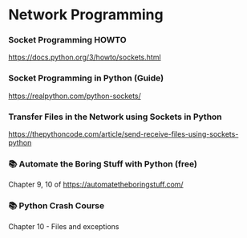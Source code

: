 # Network Programming

### Socket Programming HOWTO

https://docs.python.org/3/howto/sockets.html

### Socket Programming in Python (Guide)

https://realpython.com/python-sockets/

### Transfer Files in the Network using Sockets in Python

https://thepythoncode.com/article/send-receive-files-using-sockets-python

### 📚 Automate the Boring Stuff with Python (free)

Chapter 9, 10 of https://automatetheboringstuff.com/ 

### 📚 Python Crash Course

Chapter 10 - Files and exceptions

